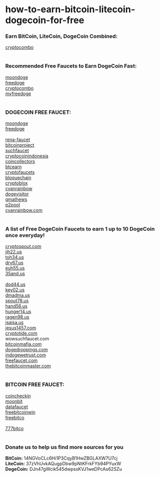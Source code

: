 how-to-earn-bitcoin-litecoin-dogecoin-for-free
==============================================

<h3>Earn BitCoin, LiteCoin, DogeCoin Combined:</h3>
<a href="http://www.cryptocombo.com/?a=2907 EVERY HOUR">cryptocombo</a><br><br>

<h3>Recommended Free Faucets to Earn DogeCoin Fast:</h3>
<a href="http://moondoge.co.in/?ref=32d2e46d5e50">moondoge</a><br>
<a href="http://freedoge.co.in/?r=98513">freedoge</a><br>
<a href="http://www.cryptocombo.com/?a=2907">cryptocombo</a><br>
<a href="http://myfreedoge.com/?r=11828">myfreedoge</a><br><br>

<h3>DOGECOIN FREE FAUCET:</h3>
<a href="http://moondoge.co.in/?ref=32d2e46d5e50 EVERY 5 MINUTE">moondoge</a><br>
<a href="http://freedoge.co.in/?r=98513 EVERY HOUR">freedoge</a><br>
<a href="http://myfreedoge.com/?r=11828"></a><br>
<a href="http://doge.rena-faucet.com/index.php?id=28966 EVERY HOUR">rena-faucet</a><br>
<a href="http://wow.bitcoinproject.net/ EVERY HOUR">bitcoinproject</a><br>
<a href="http://suchfaucet.nf-soft.cz/index.php EVERY HOUR">suchfaucet</a><br>
<a href="http://cryptocoinindonesia.org/doge/faucet/?r=DHYvPfQkPpsr7U3oszKUNzWGqFAV3oDd3k">cryptocoinindonesia</a><br>
<a href="http://dogecoins.coincollectors.info/?id=1550">coincollectors</a><br>
<a href="http://doge.btcearn.ml/?r=DHYvPfQkPpsr7U3oszKUNzWGqFAV3oDd3k">btcearn</a><br>
<a href="http://www.cryptofaucets.co/dogecoin?r=DJn47gWcik545dwpssKVJ1weDPcAs62SZu">cryptofaucets</a><br>
<a href="http://doge.bloquechain.com/?r=DJn47gWcik545dwpssKVJ1weDPcAs62SZu">bloquechain</a><br>
<a href="http://www.cryptoblox.com/faucets/DogeCoin/?r=DJn47gWcik545dwpssKVJ1weDPcAs62SZu">cryptoblox</a><br>
<a href="http://www.cyanrainbow.com/?id=364393">cyanrainbow</a><br>
<a href="http://www.dogevisitor.tk/?r=6080">dogevisitor</a><br>
<a href="http://doge.gmathews.com">gmathews</a><br>
<a href="http://dogecoin-p2pool.com:8080/">p2pool</a><br>
<a href="http://www.cyanrainbow.com/?id=362999">cyanrainbow.com</a><br><br>

<h3>A list of Free DogeCoin Faucets to earn 1 up to 10 DogeCoin once everyday!</h3>
<a href="http://cryptospout.com/faucet.php?coin=DOGE&id=1270">cryptospout.com</a><br>
<a href="http://jih22.us/faucet.php?coin=DOGE">jih22.us</a><br>
<a href="http://toh34.us/faucet.php?coin=DOGE">toh34.us</a><br>
<a href="http://dry67.us/faucet.php?coin=DOGE">dry67.us</a><br>
<a href="http://euh55.us/faucet.php?coin=DOGE">euh55.us</a><br>
<a href="http://35and.us/faucet.php?coin=DOGE">35and.us</a><br>
<a href="http://gft45.us/faucet.php?coin=DOGE"></a><br>
<a href="http://dod44.us/faucet.php?coin=DOGE">dod44.us</a><br>
<a href="http://key02.us/faucet.php?coin=DOGE">key02.us</a><br>
<a href="http://dmadma.us/faucet.php?coin=DOGE">dmadma.us</a><br>
<a href="http://spout78.us/faucet.php?coin=DOGE">spout78.us</a><br>
<a href="http://hand56.us/faucet.php?coin=DOGE">hand56.us</a><br>
<a href="http://hunger14.us/faucet.php?coin=DOGE">hunger14.us</a><br>
<a href="http://ragen98.us/faucet.php?coin=DOGE">ragen98.us</a><br>
<a href="http://jsajsa.us/faucet.php?coin=DOGE">jsajsa.us</a><br>
<a href="http://jesus1457.com/faucet.php?coin=DOGE">jesus1457.com</a><br>
<a href="http://cryptotide.com/faucet.php?coin=DOGE">cryptotide.com</a><br>
<a href="http://wowsuchfaucet.com.ar/"></a>wowsuchfaucet.com<br>
<a href="http://bitcoinmafia.com/bitcoin-mafias-free-dogecoin-faucet/">bitcoinmafia.com</a><br>
<a href="http://dogedroppings.com/">dogedroppings.com</a><br>
<a href="http://indogewetrust.com/">indogewetrust.com</a><br>
<a href="http://doge.freefaucet.com.ar/">freefaucet.com</a><br>
<a href="http://www.thebitcoinmaster.com/dogecoin/">thebitcoinmaster.com</a><br><br>


<h3>BITCOIN FREE FAUCET:</h3>
<a href="http://coincheckin.com/?r=98de7a3ffa EVERY 5 MINUTE">coincheckin</a><br>
<a href="http://moonbit.co.in/?ref=66433a0a9954 EVERY 5 MINUTE">moonbit</a><br>
<a href="https://datafaucet.info/?id=632467 EVERY HOUR">datafaucet</a><br>
<a href="http://freebitcoinwin.com/?r=57614 EVERY HOUR">freebitcoinwin</a><br>
<a href="http://freebitco.in/?r=839239 EVERY HOUR">freebitco</a><br>
<a href="http://faucet.bitcoinzebra.com/?ref=e201e394059e EVERY HOUR"></a><br>
<a href="https://777bitco.in/?Referrer=62703 EVERY HOUR">777bitco</a><br><br>


<h3>Donate us to help us find more sources for you</h3>
<b>BitCoin:</b> 14NGVoCLc6Hi1P3CqyB1HwZBGLAXW7U7cj<br>
<b>LiteCoin:</b> 37zVhUvkAQugpDbw9pNtKFrkFYb94PYuxW<br>
<b>DogeCoin:</b> DJn47gWcik545dwpssKVJ1weDPcAs62SZu
